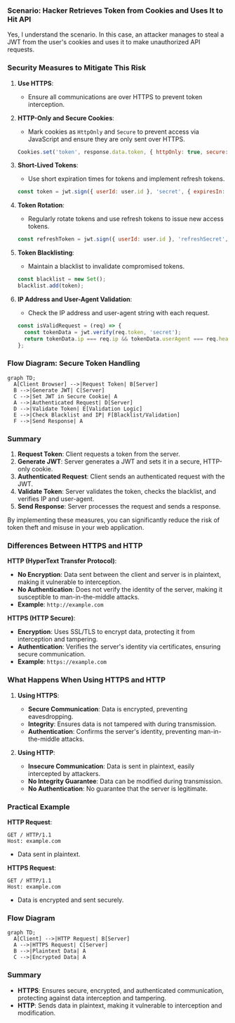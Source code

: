 ### Scenario: Hacker Retrieves Token from Cookies and Uses It to Hit API

Yes, I understand the scenario. In this case, an attacker manages to steal a JWT from the user's cookies and uses it to make unauthorized API requests.

### Security Measures to Mitigate This Risk

1. **Use HTTPS**:
   - Ensure all communications are over HTTPS to prevent token interception.

2. **HTTP-Only and Secure Cookies**:
   - Mark cookies as `HttpOnly` and `Secure` to prevent access via JavaScript and ensure they are only sent over HTTPS.
   ```javascript
   Cookies.set('token', response.data.token, { httpOnly: true, secure: true, sameSite: 'Strict' });
   ```

3. **Short-Lived Tokens**:
   - Use short expiration times for tokens and implement refresh tokens.
   ```javascript
   const token = jwt.sign({ userId: user.id }, 'secret', { expiresIn: '15m' });
   ```

4. **Token Rotation**:
   - Regularly rotate tokens and use refresh tokens to issue new access tokens.
   ```javascript
   const refreshToken = jwt.sign({ userId: user.id }, 'refreshSecret', { expiresIn: '7d' });
   ```

5. **Token Blacklisting**:
   - Maintain a blacklist to invalidate compromised tokens.
   ```javascript
   const blacklist = new Set();
   blacklist.add(token);
   ```

6. **IP Address and User-Agent Validation**:
   - Check the IP address and user-agent string with each request.
   ```javascript
   const isValidRequest = (req) => {
     const tokenData = jwt.verify(req.token, 'secret');
     return tokenData.ip === req.ip && tokenData.userAgent === req.headers['user-agent'];
   };
   ```

### Flow Diagram: Secure Token Handling

```mermaid
graph TD;
  A[Client Browser] -->|Request Token| B[Server]
  B -->|Generate JWT| C[Server]
  C -->|Set JWT in Secure Cookie| A
  A -->|Authenticated Request| D[Server]
  D -->|Validate Token| E[Validation Logic]
  E -->|Check Blacklist and IP| F[Blacklist/Validation]
  F -->|Send Response| A
```

### Summary

1. **Request Token**: Client requests a token from the server.
2. **Generate JWT**: Server generates a JWT and sets it in a secure, HTTP-only cookie.
3. **Authenticated Request**: Client sends an authenticated request with the JWT.
4. **Validate Token**: Server validates the token, checks the blacklist, and verifies IP and user-agent.
5. **Send Response**: Server processes the request and sends a response.

By implementing these measures, you can significantly reduce the risk of token theft and misuse in your web application.


### Differences Between HTTPS and HTTP

**HTTP (HyperText Transfer Protocol)**:
- **No Encryption**: Data sent between the client and server is in plaintext, making it vulnerable to interception.
- **No Authentication**: Does not verify the identity of the server, making it susceptible to man-in-the-middle attacks.
- **Example**: `http://example.com`

**HTTPS (HTTP Secure)**:
- **Encryption**: Uses SSL/TLS to encrypt data, protecting it from interception and tampering.
- **Authentication**: Verifies the server's identity via certificates, ensuring secure communication.
- **Example**: `https://example.com`

### What Happens When Using HTTPS and HTTP

1. **Using HTTPS**:
   - **Secure Communication**: Data is encrypted, preventing eavesdropping.
   - **Integrity**: Ensures data is not tampered with during transmission.
   - **Authentication**: Confirms the server's identity, preventing man-in-the-middle attacks.

2. **Using HTTP**:
   - **Insecure Communication**: Data is sent in plaintext, easily intercepted by attackers.
   - **No Integrity Guarantee**: Data can be modified during transmission.
   - **No Authentication**: No guarantee that the server is legitimate.

### Practical Example

**HTTP Request**:
```plaintext
GET / HTTP/1.1
Host: example.com
```
- Data sent in plaintext.

**HTTPS Request**:
```plaintext
GET / HTTP/1.1
Host: example.com
```
- Data is encrypted and sent securely.

### Flow Diagram

```mermaid
graph TD;
  A[Client] -->|HTTP Request| B[Server]
  A -->|HTTPS Request| C[Server]
  B -->|Plaintext Data| A
  C -->|Encrypted Data| A
```

### Summary

- **HTTPS**: Ensures secure, encrypted, and authenticated communication, protecting against data interception and tampering.
- **HTTP**: Sends data in plaintext, making it vulnerable to interception and modification.